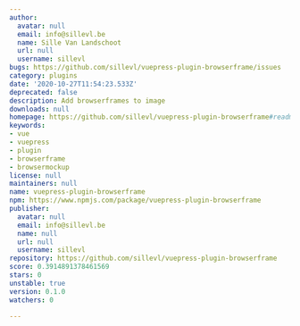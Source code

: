 ```yaml
---
author:
  avatar: null
  email: info@sillevl.be
  name: Sille Van Landschoot
  url: null
  username: sillevl
bugs: https://github.com/sillevl/vuepress-plugin-browserframe/issues
category: plugins
date: '2020-10-27T11:54:23.533Z'
deprecated: false
description: Add browserframes to image
downloads: null
homepage: https://github.com/sillevl/vuepress-plugin-browserframe#readme
keywords:
- vue
- vuepress
- plugin
- browserframe
- browsermockup
license: null
maintainers: null
name: vuepress-plugin-browserframe
npm: https://www.npmjs.com/package/vuepress-plugin-browserframe
publisher:
  avatar: null
  email: info@sillevl.be
  name: null
  url: null
  username: sillevl
repository: https://github.com/sillevl/vuepress-plugin-browserframe
score: 0.3914891378461569
stars: 0
unstable: true
version: 0.1.0
watchers: 0

---
```


